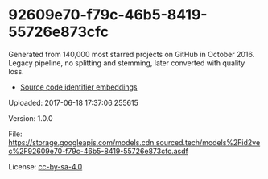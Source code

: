 # 92609e70-f79c-46b5-8419-55726e873cfc

Generated from 140,000 most starred projects on GitHub in October 2016. Legacy pipeline, no splitting and stemming, later converted with quality loss.

* [Source code identifier embeddings](https://blog.sourced.tech/post/id2vec)

Uploaded: 2017-06-18 17:37:06.255615

Version: 1.0.0

File: https://storage.googleapis.com/models.cdn.sourced.tech/models%2Fid2vec%2F92609e70-f79c-46b5-8419-55726e873cfc.asdf

License: [cc-by-sa-4.0](https://choosealicense.com/licenses/cc-by-sa-4.0/)

